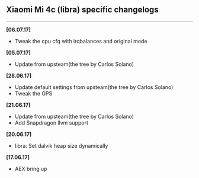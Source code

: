 ## Xiaomi Mi 4c (libra) specific changelogs
---
**[06.07.17]**
- Tweak the cpu cfq with irqbalances and original mode

**[05.07.17]**
- Update from upsteam(the tree by Carlos Solano)

**[28.06.17]**

 - Update default settings from upsteam(the tree by Carlos Solano)
 - Tweak the GPS
 
**[21.06.17]**

 - Update from upsteam(the tree by Carlos Solano)
 - Add Snapdragon llvm support

**[20.06.17]**

- libra: Set dalvik heap size dynamically

**[17.06.17]**

- AEX bring up
